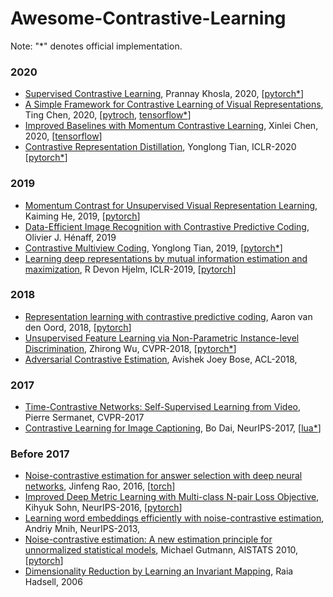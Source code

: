 # Awesome-Contrastive-Learning

Note: "*" denotes official implementation.

### 2020
* [Supervised Contrastive Learning](https://arxiv.org/abs/2004.11362), Prannay Khosla, 2020, [[pytorch*](https://github.com/HobbitLong/SupContrast)]
* [A Simple Framework for Contrastive Learning of Visual Representations](https://arxiv.org/abs/2002.05709), Ting Chen, 2020, [[pytroch](https://github.com/sthalles/SimCLR), [tensorflow*](https://github.com/google-research/simclr)]
* [Improved Baselines with Momentum Contrastive Learning](https://arxiv.org/abs/2003.04297), Xinlei Chen, 2020, [[tensorflow](https://github.com/ppwwyyxx/moco.tensorflow)]
* [Contrastive Representation Distillation](https://arxiv.org/abs/1910.10699), Yonglong Tian, ICLR-2020 [[pytorch*](https://github.com/HobbitLong/RepDistiller)]


### 2019
* [Momentum Contrast for Unsupervised Visual Representation Learning](https://arxiv.org/abs/1911.05722), Kaiming He, 2019, [[pytorch](https://github.com/peisuke/MomentumContrast.pytorch)]
* [Data-Efficient Image Recognition with Contrastive Predictive Coding](https://arxiv.org/abs/1905.09272), Olivier J. Hénaff, 2019
* [Contrastive Multiview Coding](https://arxiv.org/abs/1906.05849), Yonglong Tian, 2019, [[pytorch*](https://github.com/HobbitLong/CMC/)]
* [Learning deep representations by mutual information estimation and maximization](https://arxiv.org/abs/1808.06670), R Devon Hjelm, ICLR-2019, [[pytorch](https://github.com/rdevon/DIM*)]


### 2018
* [Representation learning with contrastive predictive coding](https://arxiv.org/abs/1807.03748), Aaron van den Oord, 2018, [[pytorch](https://github.com/jefflai108/Contrastive-Predictive-Coding-PyTorch)]
* [Unsupervised Feature Learning via Non-Parametric Instance-level Discrimination](https://arxiv.org/abs/1805.01978), Zhirong Wu, CVPR-2018, [[pytorch*](https://github.com/zhirongw/lemniscate.pytorch)]
* [Adversarial Contrastive Estimation](https://arxiv.org/abs/1805.03642), Avishek Joey Bose, ACL-2018,


### 2017
* [Time-Contrastive Networks: Self-Supervised Learning from Video](https://arxiv.org/abs/1704.06888), Pierre Sermanet, CVPR-2017
* [Contrastive Learning for Image Captioning](http://papers.nips.cc/paper/6691-contrastive-learning-for-image-captioning), Bo Dai, NeurIPS-2017, [[lua*](https://github.com/doubledaibo/clcaption_nips2017)]


### Before 2017
* [Noise-contrastive estimation for answer selection with deep neural networks](https://dl.acm.org/doi/abs/10.1145/2983323.2983872), Jinfeng Rao, 2016, [[torch](https://github.com/castorini/NCE-CNN-Torch)]
* [Improved Deep Metric Learning with Multi-class N-pair Loss Objective](https://papers.nips.cc/paper/6200-improved-deep-metric-learning-with-multi-class-n-pair-loss-objective), Kihyuk Sohn, NeurIPS-2016, [[pytorch](https://github.com/ChaofWang/Npair_loss_pytorch)]
* [Learning word embeddings efficiently with noise-contrastive estimation](http://papers.nips.cc/paper/5165-learning-word-embeddings), Andriy Mnih, NeurIPS-2013, 
* [Noise-contrastive estimation: A new estimation principle for unnormalized statistical models](http://proceedings.mlr.press/v9/gutmann10a/gutmann10a.pdf?source=post_page---------------------------), Michael Gutmann, AISTATS 2010, [[pytorch](https://github.com/demelin/Noise-Contrastive-Estimation-NCE-for-pyTorch)]
* [Dimensionality Reduction by Learning an Invariant Mapping](http://yann.lecun.com/exdb/publis/pdf/hadsell-chopra-lecun-06.pdf), Raia Hadsell, 2006
